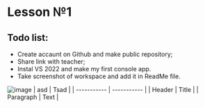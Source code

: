 # **Lesson №1**

## Todo list:
- Create accaunt on Github and make public repository;
- Share link with teacher;
- Instal VS 2022 and make my first console app.
- Take screenshot of workspace and add it in ReadMe file.


![image](https://github.com/Kalidja/HomeWork/assets/145051795/27328cc3-0bf4-4bf9-8f45-d7ef277585ef)
| asd    | Tsad   |
| ----------- | ----------- |
| Header      | Title       |
| Paragraph   | Text        |
